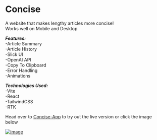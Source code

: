 # Concise
A website that makes lengthy articles more concise!\
Works well on Mobile and Desktop

<b><i>Features:</i></b> \
-Article Summary\
-Article History\
-Slick UI\
-OpenAI API\
-Copy To Clipboard\
-Error Handling\
-Animations

<b><i>Technologies Used:</i></b> \
-Vite\
-React\
-TailwindCSS\
-RTK


Head over to <a href="https://concise-srey-i.netlify.app/">Concise-App</a> to try out the live version or click the image below

<a href="https://concise-srey-i.netlify.app/">![image](https://github.com/user-attachments/assets/6cfd4e37-2dab-49e1-9c5a-74a438e6bc17)</a>



